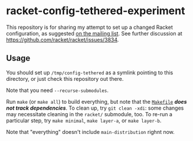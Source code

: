 # racket-config-tethered-experiment

This repository is for sharing my attempt to set up a changed Racket
configuration, as suggested [on the mailing
list](https://groups.google.com/g/racket-dev/c/dHAFwzlFwNA/m/xfVGxIYaAgAJ). See
further discussion at <https://github.com/racket/racket/issues/3834>.

## Usage

You should set up `/tmp/config-tethered` as a symlink pointing to this
directory, or just check this repository out there.

Note that you need `--recurse-submodules`.

Run `make` (or `make all`) to build everything, but note that the
[`Makefile`](./Makefile) ***does not track dependencies***. To clean
up, try `git clean -xdi`: some changes may necessitate cleaning in the
`racket/` submodule, too. To re-run a particular step, try `make
minimal`, `make layer-a`, or `make layer-b`.

Note that "everything" doesn't include `main-distribution` righnt now.

